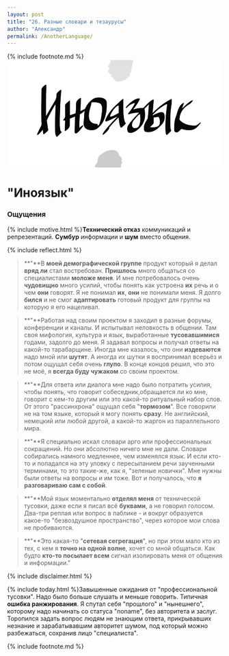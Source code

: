 ```yaml
---
layout: post
title: "26. Разные словари и тезаурусы"
author: "Александр"
permalink: /AnotherLanguage/
---
```

{% include footnote.md %}
<a href="/cards/">!["Я-Они говорим на разных языках"](/_img/26.svg)</a>
# "Иноязык"

### Ощущения
{% include motive.html %}**Технический отказ** коммуникаций и репрезентаций. **Сумбур** информации и **шум** вместо общения.

{% include reflect.html %}
>**"**В **моей демографической группе** продукт который я делал **вряд ли** стал востребован. **Пришлось** много общаться со специалистами **моложе меня**. И мне потребовалось очень **чудовищно** много усилий, чтобы понять как устроена **их** речь и о чем **они** говорят. Я не понимал **их**, **они** не понимали меня. Я долго **бился** и не смог **адаптировать** готовый продукт для группы на которую я его нацеливал. 

>**"**Работая над своим проектом я заходил в разные форумы, конференции и каналы. И испытывал неловкость в общении. Там своя мифология, культура и язык, выработанные **тусовавшимися** годами, задолго до меня. Я задавал вопросы и получал ответы на какой-то тарабарщине. Иногда мне казалось, что они **издеваются** надо мной или **шутят**. А иногда их шутки я воспринимал всерьёз и потом ощущал себя очень **глупо**. В конце концов решил, что это не моё, я **всегда буду чужаком** со своим проектом. 

>**"**Для ответа или диалога мне надо было потратить усилия, чтобы понять, что говорит собеседник,обращается ли ко мне, говорит с кем-то другим или это какой-то ритуальный набор слов.  От этого "рассинхрона" ощущал себя "**тормозом**". Все говорили не на том языке, который я могу понять **сразу**. Не английский, немецкий или любой другой, а какой-то жаргон из параллельного мира. 

>**"**Я специально искал словари арго или профессиональных сокращений. Но они абсолютно ничего мне не дали. Словари собирались намного медленнее, чем изменялся язык. И если кто-то и попадался на эту уловку с пересыпанием речи заученными терминами, то это такие-же, как я, "зеленые новички". Мне нужны были ответы на вопросы и им тоже. Вот и получалось, что **я разговариваю сам с собой**. 

>**"**Мой язык моментально **отделял меня** от технической тусовки, даже если я писал всё **буквами**, а не говорил голосом. Два-три реплая или вопрос в паблике - и вокруг образуется какое-то "безвоздушное пространство", через которое мои слова не пробиваются. 

>**"**Это какая-то "**сетевая сегрегация**", но при этом мало кто из тех, с кем я **точно на одной волне**, хочет со мной общаться. Как будто **кто-то посылает всем** сигнал изолировать меня от общения и информации."

{% include disclaimer.html %}

{% include today.html %}Завышенные ожидания от "профессиональной тусовки". Надо было больше слушать и меньше говорить. Типичная **ошибка ранжирования**. Я спутал себя "прошлого" и "нынешнего", которому  надо начинать со статуса "noname", без авторитета и заслуг. Торопился задать вопрос людям не знающим ответа, прикрывавших незнание и зарабатывавшим авторитет шумом, под который можно разбежаться, сохранив лицо "специалиста". 

{% include footnote.md %}
